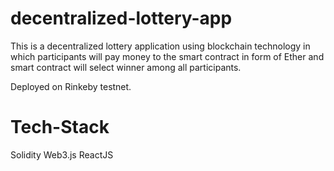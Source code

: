 # decentralized-lottery-app
This is a decentralized lottery application using blockchain technology in which participants will pay money to the smart contract in form of Ether and smart contract will select winner among all participants.

Deployed on Rinkeby testnet.

# Tech-Stack
Solidity
Web3.js
ReactJS

